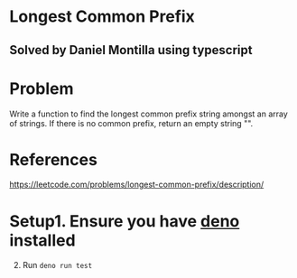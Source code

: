 # Longest Common Prefix
## Solved by Daniel Montilla using typescript

# Problem
Write a function to find the longest common prefix string amongst an array of strings. If there is no common prefix, return an empty string "".

# References
https://leetcode.com/problems/longest-common-prefix/description/

# Setup1. Ensure you have [deno](http://docs.deno.com/runtime/getting_started/installation/) installed
2. Run `deno run test`
